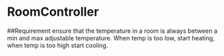 # RoomController

##Requirement
ensure that the temperature in a room is always between a min and max adjustable temperature.
When temp is too low, start heating, when temp is too high start cooling.


 

 
